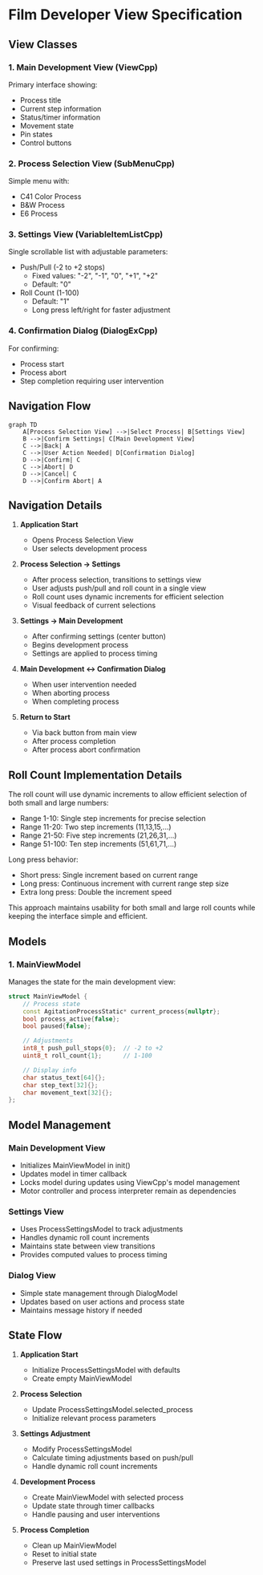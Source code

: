 # Film Developer View Specification

## View Classes

### 1. Main Development View (ViewCpp)

Primary interface showing:

- Process title
- Current step information
- Status/timer information
- Movement state
- Pin states
- Control buttons

### 2. Process Selection View (SubMenuCpp)

Simple menu with:

- C41 Color Process
- B&W Process
- E6 Process

### 3. Settings View (VariableItemListCpp)

Single scrollable list with adjustable parameters:

- Push/Pull (-2 to +2 stops)
  - Fixed values: "-2", "-1", "0", "+1", "+2"
  - Default: "0"
- Roll Count (1-100)
  - Default: "1"
  - Long press left/right for faster adjustment

### 4. Confirmation Dialog (DialogExCpp)

For confirming:

- Process start
- Process abort
- Step completion requiring user intervention

## Navigation Flow

```mermaid
graph TD
    A[Process Selection View] -->|Select Process| B[Settings View]
    B -->|Confirm Settings| C[Main Development View]
    C -->|Back| A
    C -->|User Action Needed| D[Confirmation Dialog]
    D -->|Confirm| C
    C -->|Abort| D
    D -->|Cancel| C
    D -->|Confirm Abort| A
```

## Navigation Details

1. **Application Start**

   - Opens Process Selection View
   - User selects development process

2. **Process Selection → Settings**

   - After process selection, transitions to settings view
   - User adjusts push/pull and roll count in a single view
   - Roll count uses dynamic increments for efficient selection
   - Visual feedback of current selections

3. **Settings → Main Development**

   - After confirming settings (center button)
   - Begins development process
   - Settings are applied to process timing

4. **Main Development ↔ Confirmation Dialog**

   - When user intervention needed
   - When aborting process
   - When completing process

5. **Return to Start**
   - Via back button from main view
   - After process completion
   - After process abort confirmation

## Roll Count Implementation Details

The roll count will use dynamic increments to allow efficient selection of both small and large numbers:

- Range 1-10: Single step increments for precise selection
- Range 11-20: Two step increments (11,13,15,...)
- Range 21-50: Five step increments (21,26,31,...)
- Range 51-100: Ten step increments (51,61,71,...)

Long press behavior:

- Short press: Single increment based on current range
- Long press: Continuous increment with current range step size
- Extra long press: Double the increment speed

This approach maintains usability for both small and large roll counts while keeping the interface simple and efficient.

## Models

### 1. MainViewModel

Manages the state for the main development view:

```cpp
struct MainViewModel {
    // Process state
    const AgitationProcessStatic* current_process{nullptr};
    bool process_active{false};
    bool paused{false};

    // Adjustments
    int8_t push_pull_stops{0};  // -2 to +2
    uint8_t roll_count{1};      // 1-100

    // Display info
    char status_text[64]{};
    char step_text[32]{};
    char movement_text[32]{};
};
```

## Model Management

### Main Development View

- Initializes MainViewModel in init()
- Updates model in timer callback
- Locks model during updates using ViewCpp's model management
- Motor controller and process interpreter remain as dependencies

### Settings View

- Uses ProcessSettingsModel to track adjustments
- Handles dynamic roll count increments
- Maintains state between view transitions
- Provides computed values to process timing

### Dialog View

- Simple state management through DialogModel
- Updates based on user actions and process state
- Maintains message history if needed

## State Flow

1. **Application Start**

   - Initialize ProcessSettingsModel with defaults
   - Create empty MainViewModel

2. **Process Selection**

   - Update ProcessSettingsModel.selected_process
   - Initialize relevant process parameters

3. **Settings Adjustment**

   - Modify ProcessSettingsModel
   - Calculate timing adjustments based on push/pull
   - Handle dynamic roll count increments

4. **Development Process**

   - Create MainViewModel with selected process
   - Update state through timer callbacks
   - Handle pausing and user interventions

5. **Process Completion**
   - Clean up MainViewModel
   - Reset to initial state
   - Preserve last used settings in ProcessSettingsModel
